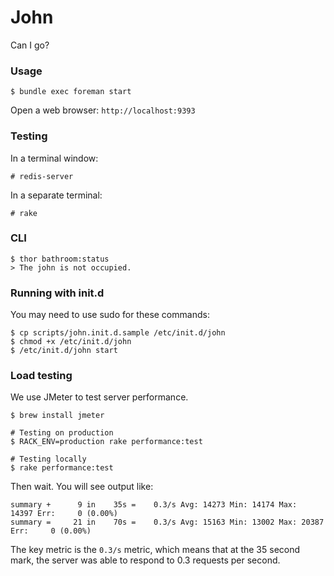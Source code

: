 John
====

Can I go?


### Usage

    $ bundle exec foreman start

Open a web browser: `http://localhost:9393`

### Testing

In a terminal window:

    # redis-server

In a separate terminal:

    # rake

### CLI

    $ thor bathroom:status
    > The john is not occupied.

### Running with init.d

You may need to use sudo for these commands:

    $ cp scripts/john.init.d.sample /etc/init.d/john
    $ chmod +x /etc/init.d/john
    $ /etc/init.d/john start

### Load testing

We use JMeter to test server performance.

    $ brew install jmeter

    # Testing on production
    $ RACK_ENV=production rake performance:test

    # Testing locally
    $ rake performance:test

Then wait. You will see output like:

```
summary +      9 in    35s =    0.3/s Avg: 14273 Min: 14174 Max:
14397 Err:     0 (0.00%)
summary =     21 in    70s =    0.3/s Avg: 15163 Min: 13002 Max: 20387
Err:     0 (0.00%)
```

The key metric is the `0.3/s` metric, which means that at the 35 second
mark, the server was able to respond to 0.3 requests per second.
